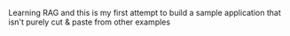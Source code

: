 Learning RAG and this is my first attempt to build a sample application that isn't purely cut & paste from other examples
